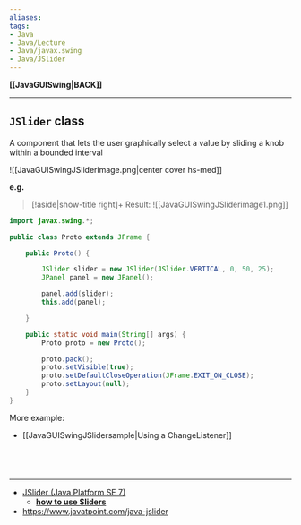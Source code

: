 ```yaml
---
aliases:
tags:
- Java
- Java/Lecture
- Java/javax.swing
- Java/JSlider
---
```

**[[JavaGUISwing|BACK]]**

---
## `JSlider` class
A component that lets the user graphically select a value by sliding a knob within a bounded interval

![[JavaGUISwingJSliderimage.png|center cover hs-med]]

**e.g.**
>[!aside|show-title right]+ Result:
> ![[JavaGUISwingJSliderimage1.png]]

```java
import javax.swing.*;

public class Proto extends JFrame {

    public Proto() {

        JSlider slider = new JSlider(JSlider.VERTICAL, 0, 50, 25);
        JPanel panel = new JPanel();

        panel.add(slider);
        this.add(panel);

    }

    public static void main(String[] args) {
        Proto proto = new Proto();

        proto.pack();
        proto.setVisible(true);
        proto.setDefaultCloseOperation(JFrame.EXIT_ON_CLOSE);
        proto.setLayout(null);
    }
}
```

More example:
- [[JavaGUISwingJSlidersample|Using a ChangeListener]]

<br>

# 
---
- [JSlider (Java Platform SE 7)](https://docs.oracle.com/javase/7/docs/api/javax/swing/JSlider.html)
	- **[how to use Sliders](https://docs.oracle.com/javase/tutorial/uiswing/components/slider.html)**
- https://www.javatpoint.com/java-jslider